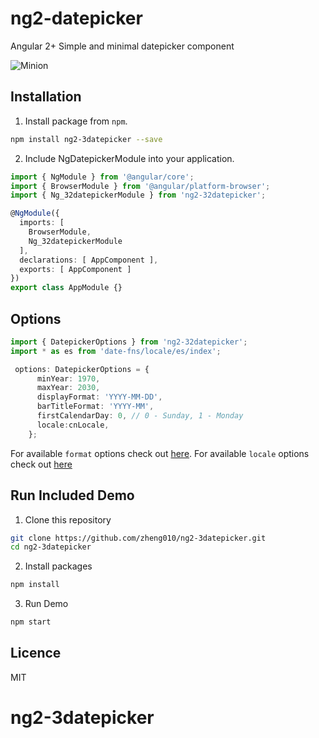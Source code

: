 # ng2-datepicker

Angular 2+ Simple and minimal datepicker component

![Minion](https://github.com/zhengmh010/ng2-3datepicker/edit/master/sum.png)


<p align="center">
</p>

<p align="center">
</p>

## Installation

1. Install package from `npm`.

```sh
npm install ng2-3datepicker --save
```

2. Include NgDatepickerModule into your application.

```ts
import { NgModule } from '@angular/core';
import { BrowserModule } from '@angular/platform-browser';
import { Ng_32datepickerModule } from 'ng2-32datepicker';

@NgModule({
  imports: [
    BrowserModule,
    Ng_32datepickerModule
  ],
  declarations: [ AppComponent ],
  exports: [ AppComponent ]
})
export class AppModule {}
```

## Options

```ts
import { DatepickerOptions } from 'ng2-32datepicker';
import * as es from 'date-fns/locale/es/index';

 options: DatepickerOptions = {
      minYear: 1970,
      maxYear: 2030,
      displayFormat: 'YYYY-MM-DD',
      barTitleFormat: 'YYYY-MM',
      firstCalendarDay: 0, // 0 - Sunday, 1 - Monday
      locale:cnLocale,
    };
```

For available `format` options check out [here](https://date-fns.org/docs/format).
For available `locale` options check out [here](https://date-fns.org/v1.28.5/docs/I18n)

## Run Included Demo

1. Clone this repository

```sh
git clone https://github.com/zheng010/ng2-3datepicker.git
cd ng2-3datepicker
```

2. Install packages

```sh
npm install
```

3. Run Demo

```sh
npm start
```

## Licence

MIT
# ng2-3datepicker
